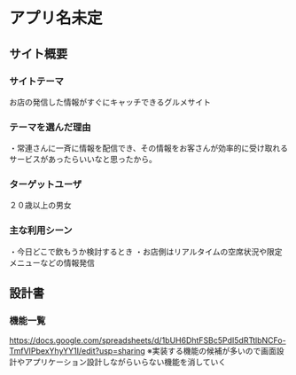 # アプリ名未定


## サイト概要

### サイトテーマ
お店の発信した情報がすぐにキャッチできるグルメサイト

### テーマを選んだ理由
・常連さんに一斉に情報を配信でき、その情報をお客さんが効率的に受け取れるサービスがあったらいいなと思ったから。

### ターゲットユーザ
２０歳以上の男女

### 主な利用シーン
・今日どこで飲もうか検討するとき
・お店側はリアルタイムの空席状況や限定メニューなどの情報発信

## 設計書

### 機能一覧
https://docs.google.com/spreadsheets/d/1bUH6DhtFSBc5PdI5dRTtlbNCFo-TmfVIPbexYhyYY1I/edit?usp=sharing
※実装する機能の候補が多いので画面設計やアプリケーション設計しながらいらない機能を消していく



